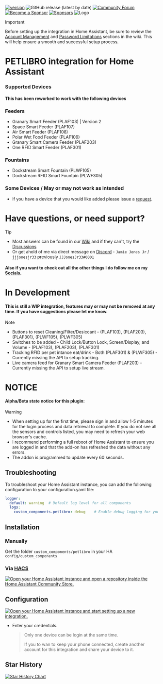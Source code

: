 [![version](https://img.shields.io/github/manifest-json/v/jjjonesjr33/petlibro?filename=custom_components%2Fpetlibro%2Fmanifest.json&color=slateblue)](https://github.com/jjjonesjr33/petlibro/releases)
![GitHub release (latest by date)](https://img.shields.io/github/v/release/jjjonesjr33/petlibro)
[![Community Forum](https://img.shields.io/static/v1.svg?label=Community&message=Forum&color=41bdf5&logo=HomeAssistant&logoColor=white)](https://community.home-assistant.io/t/petlibro-cloud-integration-non-tuya-wip/759978)
[![Become a Sponsor](https://img.shields.io/badge/Become%20a%20Sponsor-❤️-black)](https://github.com/sponsors/jjjonesjr33)
[![Sponsors](https://img.shields.io/github/sponsors/jjjonesjr33?label=Sponsors)](https://github.com/sponsors/jjjonesjr33)
![Logo](https://raw.githubusercontent.com/jjjonesjr33/ha_petlibro/master/docs/media/logo.png)
> [!IMPORTANT]  
> Before setting up the integration in Home Assistant, be sure to review the [Account Management](https://github.com/jjjonesjr33/petlibro/wiki/PetLibro-Account-Management) and [Password Limitations](https://github.com/jjjonesjr33/petlibro/wiki/PetLibro-Password-Limitation) sections in the wiki. This will help ensure a smooth and successful setup process.

# PETLIBRO integration for Home Assistant

### Supported Devices
#### This has been reworked to work with the following devices

### Feeders
* Granary Smart Feeder (PLAF103) | Version 2
* Space Smart Feeder (PLAF107)
* Air Smart Feeder (PLAF108)
* Polar Wet Food Feeder (PLAF109)
* Granary Smart Camera Feeder (PLAF203)
* One RFID Smart Feeder (PLAF301)

### Fountains
* Dockstream Smart Fountain (PLWF105)
* Dockstream RFID Smart Fountain (PLWF305)

### Some Devices / May or may not work as intended

* If you have a device that you would like added please issue a [request](https://github.com/jjjonesjr33/petlibro/issues/new/choose).

# Have questions, or need support?
> [!TIP]
>* Most answers can be found in our [Wiki](https://github.com/jjjonesjr33/petlibro/wiki)
> and if they can't, try the [Discussions](https://github.com/jjjonesjr33/petlibro/discussions)
>* Or get ahold of me via direct message on [Discord](https://discord.com/invite/3hkWMry) - `Jamie Jones Jr` / `jjjonesjr33` previously  `JJJonesJr33#0001`

#### Also if you want to check out all the other things I do follow me on my [**Socials**](https://jjjonesjr33.com/).

# In Development
#### This is still a WIP integration, features may or may not be removed at any time. If you have suggestions please let me know.
> [!NOTE]
  >* Buttons to reset Cleaning/Filter/Desiccant - (PLAF103), (PLAF203), (PLAF301), (PLWF105), (PLWF305)
  >* Switches to be added - Child Lock/Button Lock, Screen/Display, and Volume - (PLAF103), (PLAF203), (PLAF301)
  >* Tracking RFID per pet intance eat/drink - Both (PLAF301) & (PLWF305) - Currently missing the API to setup tracking.
  >* Live camera feed for Granary Smart Camera Feeder (PLAF203) - Currently missing the API to setup live stream.

# NOTICE
#### Alpha/Beta state notice for this plugin:
> [!WARNING]
>* When setting up for the first time, please sign in and allow 1-5 minutes for the login process and data retrieval to complete. If you do not see all the sensors and controls listed, you may need to refresh your web browser's cache.
>* I recommend performing a full reboot of Home Assistant to ensure you are logged in and that the add-on has refreshed the data without any errors. 
>* The addon is programmed to update every 60 seconds.

## Troubleshooting
To troubleshoot your Home Assistant instance, you can add the following configuration to your configuration.yaml file:

```yaml
logger:
  default: warning  # Default log level for all components
  logs:
    custom_components.petlibro: debug    # Enable debug logging for your component
```

## Installation

### Manually

Get the folder `custom_components/petlibro` in your HA `config/custom_components`


### Via [HACS](https://hacs.xyz/)
<a href="https://my.home-assistant.io/redirect/hacs_repository/?owner=jjjonesjr33&repository=petlibro&category=integration" target="_blank"><img src="https://my.home-assistant.io/badges/hacs_repository.svg" alt="Open your Home Assistant instance and open a repository inside the Home Assistant Community Store." /></a>

## Configuration
<a href="https://my.home-assistant.io/redirect/config_flow_start/?domain=petlibro" target="_blank"><img src="https://my.home-assistant.io/badges/config_flow_start.svg" alt="Open your Home Assistant instance and start setting up a new integration." /></a>

- Enter your credentials.

  > Only one device can be login at the same time.
  >
  > If you to wan to keep your phone connected, create another account for this integration and share your device to it.

## Star History

<a href="https://www.star-history.com/#jjjonesjr33/petlibro&Date">
 <picture>
   <source media="(prefers-color-scheme: dark)" srcset="https://api.star-history.com/svg?repos=jjjonesjr33/petlibro&type=Date&theme=dark" />
   <source media="(prefers-color-scheme: light)" srcset="https://api.star-history.com/svg?repos=jjjonesjr33/petlibro&type=Date" />
   <img alt="Star History Chart" src="https://api.star-history.com/svg?repos=jjjonesjr33/petlibro&type=Date" />
 </picture>
</a>
